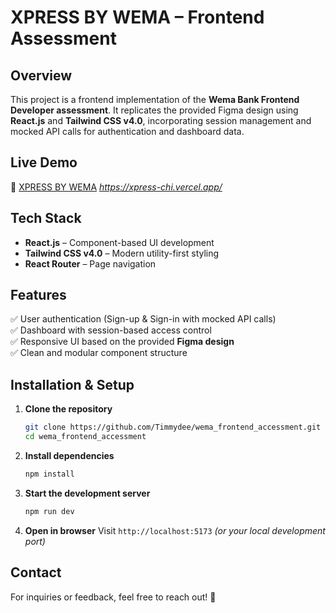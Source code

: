 # XPRESS BY WEMA – Frontend Assessment

## Overview
This project is a frontend implementation of the **Wema Bank Frontend Developer assessment**. It replicates the provided Figma design using **React.js** and **Tailwind CSS v4.0**, incorporating session management and mocked API calls for authentication and dashboard data.

## Live Demo
🔗 [XPRESS BY WEMA](#) *https://xpress-chi.vercel.app/*

## Tech Stack
- **React.js** – Component-based UI development  
- **Tailwind CSS v4.0** – Modern utility-first styling  
- **React Router** – Page navigation   

## Features
✅ User authentication (Sign-up & Sign-in with mocked API calls)  
✅ Dashboard with session-based access control  
✅ Responsive UI based on the provided **Figma design**  
✅ Clean and modular component structure  

## Installation & Setup

1. **Clone the repository**
   ```bash
   git clone https://github.com/Timmydee/wema_frontend_accessment.git
   cd wema_frontend_accessment
   ```  
2. **Install dependencies**
   ```bash
   npm install
   ```  
3. **Start the development server**
   ```bash
   npm run dev
   ```  
4. **Open in browser**
   Visit `http://localhost:5173` *(or your local development port)*  

## Contact
For inquiries or feedback, feel free to reach out! 🚀
